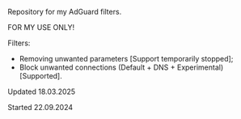 Repository for my AdGuard filters.

FOR MY USE ONLY!

Filters:
- Removing unwanted parameters [Support temporarily stopped];
- Block unwanted connections (Default + DNS + Experimental) [Supported].

Updated 18.03.2025

Started 22.09.2024
